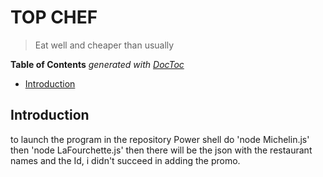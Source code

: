 # TOP CHEF

> Eat well and cheaper than usually

<!-- START doctoc generated TOC please keep comment here to allow auto update -->
<!-- DON'T EDIT THIS SECTION, INSTEAD RE-RUN doctoc TO UPDATE -->
**Table of Contents**  *generated with [DocToc](https://github.com/thlorenz/doctoc)*

- [Introduction](#introduction)

<!-- END doctoc generated TOC please keep comment here to allow auto update -->

## Introduction

to launch the program in the repository Power shell do 'node Michelin.js' then 'node LaFourchette.js' then there will be the json with the restaurant names and the Id, i didn't succeed in adding the promo.
